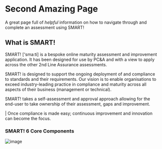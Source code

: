 # Second Amazing Page
A great page full of *helpful* information on how to navigate through and complete an assessment using SMART!
## What is SMART!

SMART! ['sma:ti] is a bespoke online maturity assessment and improvement application. It has been designed for use by PC&A and with a view to apply across the other 2nd Line Assurance assessments.

SMART! is designed to support the ongoing deployment of and compliance to standards and their requirements. Our vision is to enable organisations to exceed industry-leading practice in compliance and maturity across all aspects of their business (management or technical).

SMART! takes a self-assessment and approval approach allowing for the end-user to take ownership of their assessment, gaps and improvement.

| Once compliance is made easy; continuous improvement and innovation can become the focus.

### SMART! 6 Core Components
![image](https://user-images.githubusercontent.com/85096616/121993903-a25bd980-cde7-11eb-9335-833437334350.png)
